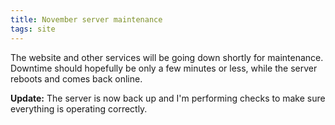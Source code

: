 ```yaml
---
title: November server maintenance
tags: site
---
```


The website and other services will be going down shortly for maintenance. Downtime should hopefully be only a few minutes or less, while the server reboots and comes back online.

**Update:** The server is now back up and I'm performing checks to make sure everything is operating correctly.
